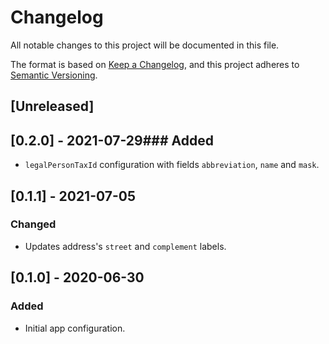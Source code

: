 # Changelog
All notable changes to this project will be documented in this file.

The format is based on [Keep a Changelog](https://keepachangelog.com/en/1.0.0/),
and this project adheres to [Semantic Versioning](https://semver.org/spec/v2.0.0.html).

## [Unreleased]

## [0.2.0] - 2021-07-29### Added
- `legalPersonTaxId` configuration with fields `abbreviation`, `name` and `mask`.

## [0.1.1] - 2021-07-05
### Changed
- Updates address's `street` and `complement` labels.

## [0.1.0] - 2020-06-30
### Added
- Initial app configuration.
